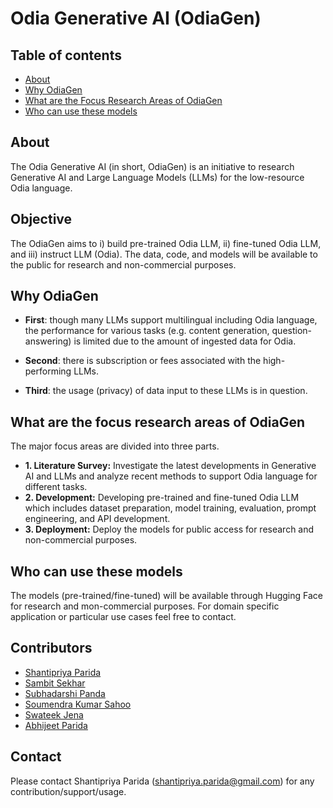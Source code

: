 # Odia Generative AI (OdiaGen)


## Table of contents
* [About](#about)
* [Why OdiaGen](#why-odiagen)
* [What are the Focus Research Areas of OdiaGen](#what-are-the-focus-research-areas-of-odiagen)
* [Who can use these models](#who-can-use-these-models)


## About
The Odia Generative AI (in short, OdiaGen) is an initiative to research Generative AI and Large Language Models (LLMs) for the low-resource Odia language.

## Objective
The OdiaGen aims to i) build pre-trained Odia LLM, ii) fine-tuned Odia LLM, and iii) instruct LLM (Odia). The data, code, and models will be available to the public for research and non-commercial purposes.  

## Why OdiaGen

* **First**: though many LLMs support multilingual including Odia language, the performance for various tasks (e.g. content generation, question-answering) is limited due to the amount of ingested data for Odia. 
* **Second**: there is subscription or fees associated with the high-performing LLMs.

* **Third**: the usage (privacy) of data input to these LLMs is in question.

## What are the focus research areas of OdiaGen
The major focus areas are divided into three parts.

*  **1. Literature Survey:** Investigate the latest developments in Generative AI and LLMs and analyze recent methods to support Odia language for different tasks. 
*  **2. Development:** Developing pre-trained and fine-tuned Odia LLM which includes dataset preparation, model training, evaluation, prompt engineering, and API development. 
*  **3. Deployment:** Deploy the models for public access for research and non-commercial purposes.

## Who can use these models
The models (pre-trained/fine-tuned) will be available through Hugging Face for research and mon-commercial purposes. For domain specific application or particular use cases feel free to contact. 

## Contributors
* [Shantipriya Parida](https://www.linkedin.com/in/shantipriya-parida-9781a9127/)
* [Sambit Sekhar](https://www.linkedin.com/in/sambit-sekhar-ai/)
* [Subhadarshi Panda](https://www.linkedin.com/in/subhadarshi-panda-1ba5091a/)
* [Soumendra Kumar Sahoo](https://www.linkedin.com/in/soumendrak/)
* [Swateek Jena](https://www.linkedin.com/in/swateek/)
* [Abhijeet Parida](https://www.linkedin.com/in/a-parida/)

## Contact
Please contact Shantipriya Parida (shantipriya.parida@gmail.com) for any contribution/support/usage.
